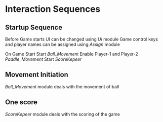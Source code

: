 # Interaction Sequences

## Startup Sequence
Before Game starts
  UI can be changed using *UI* module
  Game control keys and player names can be assigned using *Assign* module
  
On Game Start
  Start *Ball_Movement*
  Enable Player-1 and Player-2 *Paddle_Movement*
  Start *ScoreKepeer*

## Movement Initiation

*Ball_Movement* module deals with the movement of ball

## One score

*ScoreKepeer* module deals with the scoring of the game
